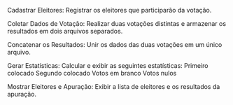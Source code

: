 Cadastrar Eleitores: Registrar os eleitores que participarão da votação.

Coletar Dados de Votação: Realizar duas votações distintas e armazenar os resultados em dois arquivos separados.

Concatenar os Resultados: Unir os dados das duas votações em um único arquivo.

Gerar Estatísticas: Calcular e exibir as seguintes estatísticas:
Primeiro colocado
Segundo colocado
Votos em branco
Votos nulos

Mostrar Eleitores e Apuração: Exibir a lista de eleitores e os resultados da apuração.
